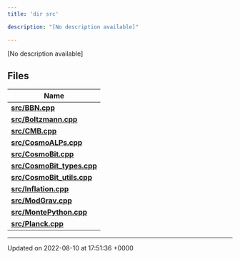 ```yaml
---
title: 'dir src'

description: "[No description available]"

---
```







[No description available]

## Files

| Name           |
| -------------- |
| **[src/BBN.cpp](/documentation/code/gambit_2-2/files/bbn_8cpp/#file-bbn.cpp)**  |
| **[src/Boltzmann.cpp](/documentation/code/gambit_2-2/files/boltzmann_8cpp/#file-boltzmann.cpp)**  |
| **[src/CMB.cpp](/documentation/code/gambit_2-2/files/cmb_8cpp/#file-cmb.cpp)**  |
| **[src/CosmoALPs.cpp](/documentation/code/gambit_2-2/files/cosmoalps_8cpp/#file-cosmoalps.cpp)**  |
| **[src/CosmoBit.cpp](/documentation/code/gambit_2-2/files/cosmobit_8cpp/#file-cosmobit.cpp)**  |
| **[src/CosmoBit_types.cpp](/documentation/code/gambit_2-2/files/cosmobit__types_8cpp/#file-cosmobit-types.cpp)**  |
| **[src/CosmoBit_utils.cpp](/documentation/code/gambit_2-2/files/cosmobit__utils_8cpp/#file-cosmobit-utils.cpp)**  |
| **[src/Inflation.cpp](/documentation/code/gambit_2-2/files/inflation_8cpp/#file-inflation.cpp)**  |
| **[src/ModGrav.cpp](/documentation/code/gambit_2-2/files/modgrav_8cpp/#file-modgrav.cpp)**  |
| **[src/MontePython.cpp](/documentation/code/gambit_2-2/files/montepython_8cpp/#file-montepython.cpp)**  |
| **[src/Planck.cpp](/documentation/code/gambit_2-2/files/planck_8cpp/#file-planck.cpp)**  |






-------------------------------

Updated on 2022-08-10 at 17:51:36 +0000
